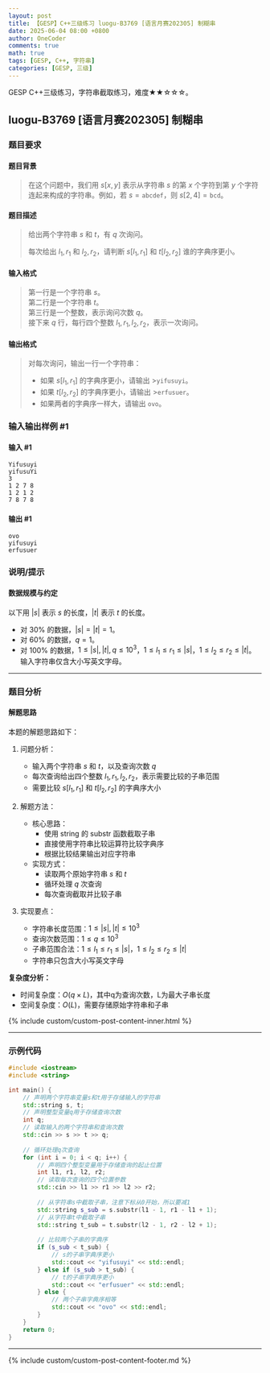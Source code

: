 ```yaml
---
layout: post
title: 【GESP】C++三级练习 luogu-B3769 [语言月赛202305] 制糊串
date: 2025-06-04 08:00 +0800
author: OneCoder
comments: true
math: true
tags: [GESP, C++, 字符串]
categories: [GESP, 三级]
---
```

GESP C++三级练习，字符串截取练习，难度★★☆☆☆。

<!--more-->

## luogu-B3769 [语言月赛202305] 制糊串

### 题目要求

#### 题目背景

>在这个问题中，我们用 $s[x,y]$ 表示从字符串 $s$ 的第 $x$ 个字符到第 $y$ 个字符连起来构成的字符串。例如，若 $s = \texttt{abcdef}$，则 $s[2,4] = \texttt{bcd}$。

#### 题目描述

>给出两个字符串 $s$ 和 $t$，有 $q$ 次询问。
>
>每次给出 $l_1, r_1$ 和 $l_2, r_2$，请判断 $s[l_1, r_1]$ 和 $t[l_2, r_2]$ 谁的字典序更小。

#### 输入格式

>第一行是一个字符串 $s$。  
>第二行是一个字符串 $t$。  
>第三行是一个整数，表示询问次数 $q$。  
>接下来 $q$ 行，每行四个整数 $l_1, r_1, l_2, r_2$，表示一次询问。

#### 输出格式

>对每次询问，输出一行一个字符串：
>
>- 如果 $s[l_1, r_1]$ 的字典序更小，请输出 >$\texttt{yifusuyi}$。
>- 如果 $t[l_2, r_2]$ 的字典序更小，请输出 >$\texttt{erfusuer}$。
>- 如果两者的字典序一样大，请输出 $\texttt{ovo}$。

### 输入输出样例 #1

#### 输入 #1

```plaintext
Yifusuyi
yifusuYi
3
1 2 7 8
1 2 1 2
7 8 7 8
```

#### 输出 #1

```plaintext
ovo
yifusuyi
erfusuer
```

### 说明/提示

#### 数据规模与约定

以下用 $\vert s\vert$ 表示 $s$ 的长度，$\vert t\vert$ 表示 $t$ 的长度。

- 对 $30\%$ 的数据，$\vert s\vert = \vert t\vert = 1$。
- 对 $60\%$ 的数据，$q = 1$。
- 对 $100\%$ 的数据，$1 \leq \vert s\vert, \vert t\vert, q \leq 10^3$，$1 \leq l_1 \leq r_1 \leq \vert s\vert$，$1 \leq l_2 \leq r_2 \leq \vert t\vert$。输入字符串仅含大小写英文字母。

---

### 题目分析

#### 解题思路

本题的解题思路如下：

1. 问题分析：
   - 输入两个字符串 $s$ 和 $t$，以及查询次数 $q$
   - 每次查询给出四个整数 $l_1,r_1,l_2,r_2$，表示需要比较的子串范围
   - 需要比较 $s[l_1,r_1]$ 和 $t[l_2,r_2]$ 的字典序大小

2. 解题方法：
   - 核心思路：
     - 使用 string 的 substr 函数截取子串
     - 直接使用字符串比较运算符比较字典序
     - 根据比较结果输出对应字符串
   - 实现方式：
     - 读取两个原始字符串 $s$ 和 $t$
     - 循环处理 $q$ 次查询
     - 每次查询截取并比较子串

3. 实现要点：
   - 字符串长度范围：$1 \leq \vert s\vert,\vert t\vert \leq 10^3$
   - 查询次数范围：$1 \leq q \leq 10^3$
   - 子串范围合法：$1 \leq l_1 \leq r_1 \leq \vert s\vert$，$1 \leq l_2 \leq r_2 \leq \vert t\vert$
   - 字符串只包含大小写英文字母

**复杂度分析：**

- 时间复杂度：$O(q \times L)$，其中q为查询次数，L为最大子串长度
- 空间复杂度：$O(L)$，需要存储原始字符串和子串

{% include custom/custom-post-content-inner.html %}

---

### 示例代码

```cpp
#include <iostream>
#include <string>

int main() {
    // 声明两个字符串变量s和t用于存储输入的字符串
    std::string s, t;
    // 声明整型变量q用于存储查询次数
    int q;
    // 读取输入的两个字符串和查询次数
    std::cin >> s >> t >> q;
    
    // 循环处理q次查询
    for (int i = 0; i < q; i++) {
        // 声明四个整型变量用于存储查询的起止位置
        int l1, r1, l2, r2;
        // 读取每次查询的四个位置参数
        std::cin >> l1 >> r1 >> l2 >> r2;
        
        // 从字符串s中截取子串，注意下标从0开始，所以要减1
        std::string s_sub = s.substr(l1 - 1, r1 - l1 + 1);
        // 从字符串t中截取子串
        std::string t_sub = t.substr(l2 - 1, r2 - l2 + 1);
        
        // 比较两个子串的字典序
        if (s_sub < t_sub) {
            // s的子串字典序更小
            std::cout << "yifusuyi" << std::endl;
        } else if (s_sub > t_sub) {
            // t的子串字典序更小
            std::cout << "erfusuer" << std::endl;
        } else {
            // 两个子串字典序相等
            std::cout << "ovo" << std::endl;
        }
    }
    return 0;
}
```

---

{% include custom/custom-post-content-footer.md %}
